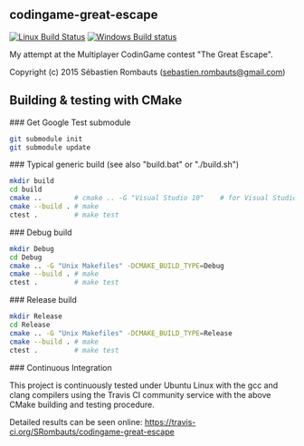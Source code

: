 codingame-great-escape
------------

[![Linux Build Status](https://travis-ci.org/SRombauts/codingame-great-escape.svg)](https://travis-ci.org/SRombauts/codingame-great-escape)
[![Windows Build status](https://ci.appveyor.com/api/projects/status/github/SRombauts/codingame-great-escape?svg=true)](https://ci.appveyor.com/project/SbastienRombauts/codingame-great-escape)

My attempt at the Multiplayer CodinGame contest "The Great Escape".

Copyright (c) 2015 Sébastien Rombauts (sebastien.rombauts@gmail.com)

## Building & testing with CMake

### Get Google Test submodule

```bash
git submodule init
git submodule update
```

### Typical generic build (see also "build.bat" or "./build.sh")

```bash
mkdir build
cd build
cmake ..        # cmake .. -G "Visual Studio 10"    # for Visual Studio 2010
cmake --build . # make
ctest .         # make test
```

### Debug build

```bash
mkdir Debug
cd Debug
cmake .. -G "Unix Makefiles" -DCMAKE_BUILD_TYPE=Debug
cmake --build . # make
ctest .         # make test
```

### Release build

```bash
mkdir Release
cd Release
cmake .. -G "Unix Makefiles" -DCMAKE_BUILD_TYPE=Release
cmake --build . # make
ctest .         # make test
```

### Continuous Integration

This project is continuously tested under Ubuntu Linux with the gcc and clang compilers
using the Travis CI community service with the above CMake building and testing procedure.

Detailed results can be seen online: https://travis-ci.org/SRombauts/codingame-great-escape

